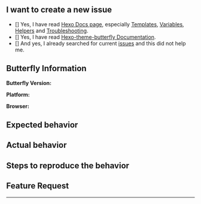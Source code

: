 <!--
IMPORTANT: Please follow the template to create a new issue.
重要：請依照該模板來提交。
-->

## I want to create a new issue <!-- 我想要建立一個新的issue --> 

<!-- Check all with "x" especially FAQ & Documentation!! (使用 "x" 選擇) -->
<!-- 請確認是否都已經翻閱過如下的資料, 尤其是安裝文檔！！ -->
- [] Yes, I have read [Hexo Docs page](https://hexo.io/docs/), especially [Templates](https://hexo.io/docs/templates.html), [Variables](https://hexo.io/docs/variables.html), [Helpers](https://hexo.io/docs/helpers.html) and [Troubleshooting](https://hexo.io/docs/troubleshooting.html).
- [] Yes, I have read [Hexo-theme-butterfly Documentation](https://jerryc.me/posts/21cfbf15/).
- [] And yes, I already searched for current [issues](https://github.com/jerryc127/hexo-theme-butterfly/issues?utf8=%E2%9C%93&q=is%3Aissue) and this did not help me.

## Butterfly Information

<!-- Butterfly的版本 -->
<!-- 檢視主題的package.json -->
**Butterfly Version:**

<!-- Windows/macOS/Linux/Android/iOS -->
**Platform:**

<!-- Chrome/Safari/FireFox/.. -->
**Browser:**

## Expected behavior <!-- (預期行為) -->

## Actual behavior <!-- (實際行為) -->

<!-- Please give me the screenshots to locate the issue -->
<!-- 請儘量提供截圖來定位問題 -->

## Steps to reproduce the behavior <!-- (重現步驟) -->

## Feature Request

<!-- If you have any ideas of theme-butterfly, please write down here and we can have a discussion. -->
<!-- 如果你有任何關於Butterfly的功能方面的想法，可以在這個部分裡寫下來我們一起討論 -->

---

<!--
Love hexo-theme-butterfly? Please consider starring the repo to support it!
喜歡 hexo-theme-butterfly嗎？ 考慮一下給它點個star來支援它吧！
-->